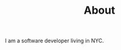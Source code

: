 ﻿---
title: About
countWords: false
showFooter: false
---

I am a software developer living in NYC.  
